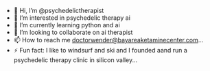 - 👋 Hi, I’m @psychedelictherapist
- 👀 I’m interested in psychedelic therapy ai
- 🌱 I’m currently learning python and ai
- 💞️ I’m looking to collaborate on ai therapist
- 📫 How to reach me doctorwender@bayareaketaminecenter.com...
- ⚡ Fun fact: I like to windsurf and ski and I founded aand run a psychedelic therapy clinic in silicon valley...

<!---
psychedelictherapist/psychedelictherapist is a ✨ special ✨ repository because its `README.md` (this file) appears on your GitHub profile.
You can click the Preview link to take a look at your changes.
--->
